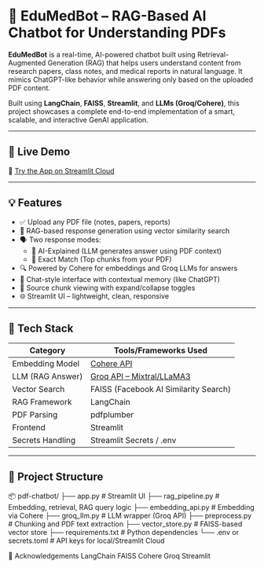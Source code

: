 # 📘 EduMedBot – RAG-Based AI Chatbot for Understanding PDFs

**EduMedBot** is a real-time, AI-powered chatbot built using Retrieval-Augmented Generation (RAG) that helps users understand content from research papers, class notes, and medical reports in natural language. It mimics ChatGPT-like behavior while answering only based on the uploaded PDF content.

Built using **LangChain**, **FAISS**, **Streamlit**, and **LLMs (Groq/Cohere)**, this project showcases a complete end-to-end implementation of a smart, scalable, and interactive GenAI application.

---

## 🚀 Live Demo

🔗 [Try the App on Streamlit Cloud](https://pdf-chatbot-ic4lfmqkkb6ndc5hwyg3jk.streamlit.app/)

---

## 💡 Features

- ✅ Upload any PDF file (notes, papers, reports)
- 🧠 RAG-based response generation using vector similarity search
- 🗣️ Two response modes:
  - 🤖 AI-Explained (LLM generates answer using PDF context)
  - 📄 Exact Match (Top chunks from your PDF)
- 🔍 Powered by Cohere for embeddings and Groq LLMs for answers
- 💬 Chat-style interface with contextual memory (like ChatGPT)
- 🧾 Source chunk viewing with expand/collapse toggles
- 🌐 Streamlit UI – lightweight, clean, responsive

---

## 🧱 Tech Stack

| Category           | Tools/Frameworks Used                         |
|--------------------|-----------------------------------------------|
| Embedding Model    | [Cohere API](https://cohere.com)              |
| LLM (RAG Answer)   | [Groq API – Mixtral/LLaMA3](https://groq.com) |
| Vector Search      | FAISS (Facebook AI Similarity Search)         |
| RAG Framework      | LangChain                                     |
| PDF Parsing        | pdfplumber                                    |
| Frontend           | Streamlit                                     |
| Secrets Handling   | Streamlit Secrets / .env                      |

---

## 📁 Project Structure

📦 pdf-chatbot/
├── app.py # Streamlit UI
├── rag_pipeline.py # Embedding, retrieval, RAG query logic
├── embedding_api.py # Embedding via Cohere
├── groq_llm.py # LLM wrapper (Groq API)
├── preprocess.py # Chunking and PDF text extraction
├── vector_store.py # FAISS-based vector store
├── requirements.txt # Python dependencies
└── .env or secrets.toml # API keys for local/Streamlit Cloud

🙌 Acknowledgements
   LangChain
   FAISS
   Cohere
   Groq
   Streamlit
